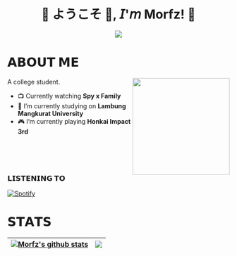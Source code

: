 <body>
<h1 align="center">💠 ようこそ 👋, 𝘐'𝘮 Morfz! 💠</h1>
<div align="center">
<img src=Add-ons/FSN.gif>
</div>

<h1 align="left">𝗔𝗕𝗢𝗨𝗧 𝗠𝗘</h1>
A college student.
<img src=Add-ons/SAO_K.gif align="right" height="220">

<ul>
  <li> 📺 Currently watching <b>Spy x Family</b></li>
  <li> 🔭 I’m currently studying  on <b>Lambung Mangkurat University</b></li>
  <li> 🎮 I’m currently playing <b>Honkai Impact 3rd</b></li>
</ul>
<br>
<br>
<br>
<h3 align="left">𝗟𝗜𝗦𝗧𝗘𝗡𝗜𝗡𝗚 𝗧𝗢</h3>

[![Spotify](https://j0shbl0ck.vercel.app/api/spotify?background_color=0d1117&border_color=ffffff)](https://open.spotify.com/user/j0shbl0ck)

<h1 align="left">𝗦𝗧𝗔𝗧𝗦</h1>

| <a href="https://github.com/anuraghazra/github-readme-stats"><img align="center" src="https://github-readme-stats.vercel.app/api?username=Morfz&show_icons=true&include_all_commits=true&theme=github_dark&hide_border=true" alt="Morfz's github stats" /></a> | <a href="https://github.com/anuraghazra/github-readme-stats"><img align="center" src="https://github-readme-stats.vercel.app/api/top-langs/?username=Morfz&layout=compact&theme=github_dark&hide_border=true" /></a>
| ------------- | ------------- |
</body>
